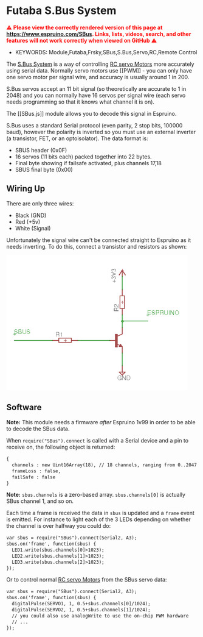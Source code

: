 <!--- Copyright (c) 2018 Gordon Williams, Pur3 Ltd. See the file LICENSE for copying permission. -->
Futaba S.Bus System
=====================

<span style="color:red">:warning: **Please view the correctly rendered version of this page at https://www.espruino.com/SBus. Links, lists, videos, search, and other features will not work correctly when viewed on GitHub** :warning:</span>

* KEYWORDS: Module,Futaba,Frsky,SBus,S.Bus,Servo,RC,Remote Control

The [S.Bus System](https://www.futabarc.com/sbus/index.html) is a way of
controlling [RC servo Motors](/Servo+Motors) more accurately using serial data.
Normally servo motors use [[PWM]] - you can only have one servo motor
per signal wire, and accuracy is usually around 1 in 200.

S.Bus servos accept an 11 bit signal (so theoretically are accurate to 1 in 2048) and
you can normally have 16 servos per signal wire (each servo needs programming
so that it knows what channel it is on).

The [[SBus.js]] module allows you to decode this signal in Espruino.

S.Bus uses a standard Serial protocol (even parity, 2 stop bits, 100000 baud),
however the polarity is inverted so you must use an external inverter (a transistor,
FET, or an optoisolator). The data format is:

* SBUS header (0x0F)
* 16 servos (11 bits each) packed together into 22 bytes.
* Final byte showing if failsafe activated, plus channels 17,18
* SBUS final byte (0x00)

Wiring Up
---------

There are only three wires:

* Black (GND)
* Red (+5v)
* White (Signal)

Unfortunately the signal wire can't be connected straight to Espruino as it needs
inverting. To do this, connect a transistor and resistors as shown:

![SBus wiring](SBus.png)


Software
--------

**Note:** This module needs a firmware *after* Espruino 1v99 in order
to be able to decode the SBus data.

When `require("SBus").connect` is called with a Serial device
and a pin to receive on, the following object is returned:

```
{
  channels : new Uint16Array(18), // 18 channels, ranging from 0..2047
  frameLoss : false,
  failSafe : false
}
```

**Note:** `sbus.channels` is a zero-based array. `sbus.channels[0]` is
actually SBus channel 1, and so on.

Each time a frame is received the data in `sbus` is updated and
a `frame` event is emitted. For instance to light each of the
3 LEDs depending on whether the channel is over halfway you could do:

```
var sbus = require("SBus").connect(Serial2, A3);
sbus.on('frame', function(sbus) {
  LED1.write(sbus.channels[0]>1023);
  LED2.write(sbus.channels[1]>1023);
  LED3.write(sbus.channels[2]>1023);
});
```

Or to control normal [RC servo Motors](/Servo+Motors) from the SBus servo
data:

```
var sbus = require("SBus").connect(Serial2, A3);
sbus.on('frame', function(sbus) {
  digitalPulse(SERVO1, 1, 0.5+sbus.channels[0]­/1024);
  digitalPulse(SERVO2, 1, 0.5+sbus.channels[1]­/1024);
  // you could also use analogWrite to use the on-chip PWM hardware
  // ...
});
```
